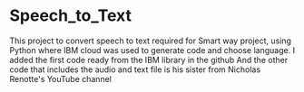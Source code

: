 # Speech_to_Text
 This project to convert speech to text required for Smart way project, using Python where IBM cloud was used to generate code and choose language.
I added the first code ready from the IBM library in the github
And the other code that includes the audio and text file is his sister from Nicholas Renotte's YouTube channel
